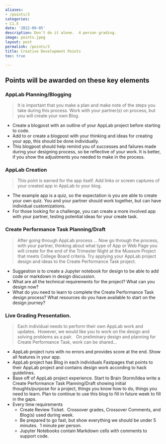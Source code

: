 ```yaml
---
aliases:
- /points/3
categories:
- C1.5
date: '2022-09-05'
description: Don't do it alone.  4 person grading.
image: points.jpeg
layout: post
permalink: /points/3
title: Creative Development Points
toc: true

---
```


## Points will be awarded on these key elements

### AppLab Planning/Blogging  
> It is important that you make a plan and make note of the steps you take during this process.  Work with your partner(s) on process, but you will create your own Blog.
- Create a blogpost with an outline of your AppLab project before starting to code. 
- Add to or create a blogpost with your thinking and ideas for creating your app, this should be done individually.
- This blogpost should help remind you of successes and failures made during your designing process, so be reflective of your work.   It is better, if you show the adjustments you needed to make in the process.

### AppLab Creation 
> This point is earned for the app itself. Add links or screen captures of your created app in AppLab to your blog.
- The example app is a quiz, so the expectation is you are able to create your own quiz.  You and your partner should work together, but can have individual customizations.
- For those looking for a challenge, you can create a more involved app with your partner, testing potential ideas for your create task.

### Create Performance Task Planning/Draft
> After going through AppLab process ...  Now go through the process, with your partner, thinking about what type of App or Web Page you will create for the end of the Trimester Night at the Museum Project that meets College Board criteria.  Try applying your AppLab project design and ideas to the Create Performance Task project.
- Suggestion is to create a Jupyter notebook for design to be able to add code or markdown in design discussion.
- What are all the technical requirements for the project?  What can you design now?
- What do you need to learn to complete the Create Performance Task design process?  What resources do you have available to start on the design journey?


### Live Grading Presentation.  
> Each individual needs to perform their own AppLab work and updates.  However, we would like you to work on the design and solving problems as a pair.   On preliminary design and planning for Create Performance Task, work can be shared...
- AppLab project runs with no errors and provides score at the end.  Show all features in your app.
- AppLab project has Blog in each individuals Fastpages that points to their AppLab project and contains design work according to hack guidelines.
- Base off of AppLab project experience.  Start to Brain Storm/Idea write a Create Performance Task Planning/Draft showing initial thoughts/purpose for a project, things you know how to do, things you need to learn.  Plan to continue to use this blog to fill in future week to fill in the gaps.
- Every time requirements
    - Create Review Ticket.  Crossover grades, Crossover Comments, and Blog(s) used during week.
    - Be prepared to go fast, but show everything we should be under 5 minutes.  1 minute per person.
    - Jupyter Notebooks contain  Markdown cells with comments to support code.
 